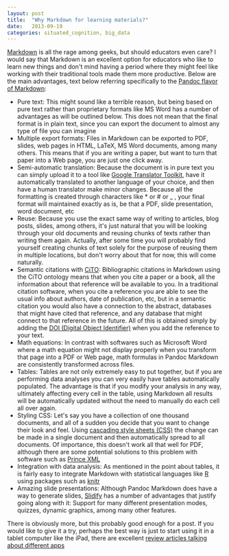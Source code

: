 ```yaml
---
layout: post
title:  "Why Markdown for learning materials?"
date:   2013-09-19
categories: situated_cognition, big_data
---
```




[Markdown](http://daringfireball.net/projects/markdown/basics) is all the rage among geeks, but should educators even care? I would say that Markdown is an excellent option for educators who like to learn new things and don't mind having a period where they might feel like working with their traditional tools made them more productive. Below are the main advantages, text below referring specifically to the [Pandoc flavor of Markdown](http://johnmacfarlane.net/pandoc/README.html):

* Pure text: This might sound like a terrible reason, but being based on pure text rather than proprietary formats like MS Word has a number of advantages as will be outlined below. This does not mean that the final format is in plain text, since you can export the document to almost any type of file you can imagine
* Multiple export formats: Files in Markdown can be exported to PDF, slides, web pages in HTML, LaTeX, MS Word documents, among many others. This means that if you are writing a paper, but want to turn that paper into a Web page, you are just one click away.
* Semi-automatic translation: Because the document is in pure text you can simply upload it to a tool like [Google Translator Toolkit](http://translate.google.com/toolkit), have it automatically translated to another language of your choice, and then have a human translator make minor changes. Because all the formatting is created through characters like * or # or _ , your final format will maintained exactly as is, be that a PDF, slide presentation, word document, etc 
* Reuse: Because you use the exact same way of writing to articles, blog posts, slides, among others, it's just natural that you will be looking through your old documents and reusing chunks of texts rather than writing them again. Actually, after some time you will probably find yourself creating chunks of text solely for the purpose of reusing them in multiple locations, but don't worry about that for now, this will come naturally.
* Semantic citations with [CiTO](http://www.essepuntato.it/lode/http://purl.org/spar/cito): Bibliographic citations in Markdown using the CiTO ontology means that when you cite a paper or a book, all the information about that reference will be available to you. In a traditional citation software, when you cite a reference you are able to see the usual info about authors, date of publication, etc, but in a semantic citation you would also have a connection to the abstract, databases that might have cited that reference, and any database that might connect to that reference in the future. All of this is obtained simply by adding the [DOI (Digital Object Identifier)](http://www.doi.org/) when you add the reference to your text.
* Math equations: In contrast with softwares such as Microsoft Word where a math equation might not display properly when you transform that page into a PDF or Web page, math formulas in Pandoc Markdown are consistently transformed across files.
* Tables: Tables are not only extremely easy to put together, but if you are performing data analyses you can very easily have tables automatically populated. The advantage is that if you modify your analysis in any way, ultimately affecting every cell in the table, using Markdown all results will be automatically updated without the need to manually do each cell all over again.
* Styling CSS: Let's say you have a collection of one thousand documents, and all of a sudden you decide that you want to change their look and feel. Using [cascading style sheets (CSS)](http://www.w3schools.com/css/) the change can be made in a single document and then automatically spread to all documents. Of importance, this doesn't work all that well for PDF, although there are some potential solutions to this problem with software such as [Prince XML](http://www.princexml.com/)
* Integration with data analysis: As mentioned in the point about tables, it is fairly easy to integrate Markdown with statistical languages like [R]() using packages such as [knitr](http://yihui.name/knitr/)
* Amazing slide presentations: Although Pandoc Markdown does have a way to generate slides, [Slidify](http://slidify.org/) has a number of advantages that justify going along with it: Support for many different presentation modes, quizzes, dynamic graphics, among many other features.

There is obviously more, but this probably good enough for a post. If you would like to give it a try, perhaps the best way is just to start using it in a tablet computer like the iPad, there are excellent [review articles talking about different apps](http://ipad.appstorm.net/roundups/productivity-roundups/the-14-best-markdown-editors-and-notepads-for-the-ipad/)
